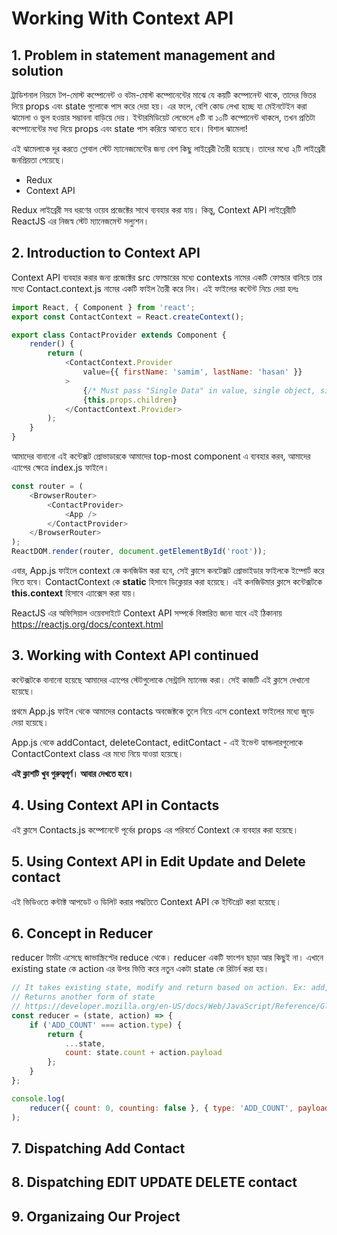 # Working With Context API

## 1. Problem in statement management and solution

ট্রাডিশনাল নিয়মে টপ-মোস্ট কম্পোনেন্ট ও বটম-মোস্ট কম্পোনেন্টের মাঝে যে কয়টি কম্পোনেন্ট থাকে, তাদের ভিতর দিয়ে props এবং state গুলোকে পাস করে দেয়া হয়। এর ফলে, বেশি কোড লেখা হচ্ছে যা মেইনটেইন করা ঝামেলা ও ভুল হওয়ার সম্ভাবনা বাড়িয়ে দেয়। ইন্টারমিডিয়েট লেভেলে ৫টি বা ১০টি কম্পোনেন্ট থাকলে, তখন প্রতিটা কম্পোনেন্টের মধ্য দিয়ে props এবং state পাস করিয়ে আনতে হবে। বিশাল ঝামেলা!

এই ঝামেলাকে দূর করতে গ্লোবাল স্টেট ম্যানেজমেন্টের জন্য বেশ কিছু লাইব্রেরী তৈরী হয়েছে। তাদের মধ্যে ২টি লাইব্রেরী জনপ্রিয়তা পেয়েছে।

- Redux
- Context API

Redux লাইব্রেরী সব ধরণের ওয়েব প্রজেক্টের সাথে ব্যবহার করা যায়। কিন্তু, Context API লাইব্রেরীটি ReactJS এর নিজস্ব স্টেট ম্যানেজমেন্ট সল্যুশন।

## 2. Introduction to Context API

Context API ব্যবহার করার জন্য প্রজেক্টের src ফোল্ডারের মধ্যে contexts নামের একটি ফোল্ডার বানিয়ে তার মধ্যে Contact.context.js নামের একটি ফাইল তৈরী করে নিব। এই ফাইলের কন্টেন্ট নিচে দেয়া হলঃ

```js
import React, { Component } from 'react';
export const ContactContext = React.createContext();

export class ContactProvider extends Component {
	render() {
		return (
			<ContactContext.Provider
				value={{ firstName: 'samim', lastName: 'hasan' }}
			>
				{/* Must pass "Single Data" in value, single object, single array, single variable, etc. */}
				{this.props.children}
			</ContactContext.Provider>
		);
	}
}
```

আমাদের বানানো এই কন্টেক্সট প্রোভাডারকে আমাদের top-most component এ ব্যবহার করব, আমাদের এ্যাপের ক্ষেত্রে index.js ফাইলে।

```js
const router = (
	<BrowserRouter>
		<ContactProvider>
			<App />
		</ContactProvider>
	</BrowserRouter>
);
ReactDOM.render(router, document.getElementById('root'));
```

এবার, App.js ফাইলে context কে কনজিউম করা হবে, সেই ক্লাসে কনটেক্সট প্রোভাইডার ফাইলকে ইম্পোর্ট করে নিতে হবে। ContactContext কে **static** হিসাবে ডিক্লেয়ার করা হয়েছে। এই কনজিউমার ক্লাসে কন্টেক্সটকে **this.context** হিসাবে এ্যাক্সেস করা যায়।

ReactJS এর অফিসিয়াল ওয়েবসাইটে Context API সম্পর্কে বিস্তারিত জানা যাবে এই ঠিকানায় https://reactjs.org/docs/context.html

## 3. Working with Context API continued

কন্টেক্সটকে বানানো হয়েছে আমাদের এ্যাপের স্টেটগুলোকে সেন্ট্রালি ম্যানেজ করা। সেই কাজটি এই ক্লাসে দেখানো হয়েছে।

প্রথমে App.js ফাইল থেকে আমাদের contacts অবজেক্টকে তুলে নিয়ে এসে context ফাইলের মধ্যে জুড়ে দেয়া হয়েছে।

App.js থেকে addContact, deleteContact, editContact - এই ইভেন্ট হ্যান্ডলারগুলোকে ContactContext class এর মধ্যে নিয়ে যাওয়া হয়েছে।

**এই ক্লাশটি খুব গুরুত্বপূর্ণ। আবার দেখতে হবে।**

## 4. Using Context API in Contacts

এই ক্লাসে Contacts.js কম্পোনেন্টে পূর্বের props এর পরিবর্তে Context কে ব্যবহার করা হয়েছে।

## 5. Using Context API in Edit Update and Delete contact

এই ভিডিওতে কন্টাক্ট আপডেট ও ডিলিট করার পদ্ধতিতে Context API কে ইন্টিগ্রেট করা হয়েছে।

## 6. Concept in Reducer

reducer টার্মটা এসেছে জাভাস্ক্রিপ্টের reduce থেকে। reducer একটি ফাংশন ছাড়া আর কিছুই না। এখানে existing state কে action এর উপর ভিত্তি করে নতুন একটা state কে রিটার্ন করা হয়।

```js
// It takes existing state, modify and return based on action. Ex: add, edit, update, delete
// Returns another form of state
// https://developer.mozilla.org/en-US/docs/Web/JavaScript/Reference/Global_Objects/Array/Reduce
const reducer = (state, action) => {
	if ('ADD_COUNT' === action.type) {
		return {
			...state,
			count: state.count + action.payload
		};
	}
};

console.log(
	reducer({ count: 0, counting: false }, { type: 'ADD_COUNT', payload: 1 })
);

```

## 7. Dispatching Add Contact

## 8. Dispatching EDIT UPDATE DELETE contact

## 9. Organizaing Our Project

